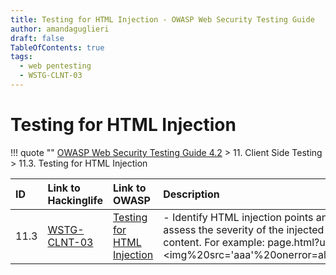 ```yaml
---
title: Testing for HTML Injection - OWASP Web Security Testing Guide 
author: amandaguglieri
draft: false
TableOfContents: true
tags:
  - web pentesting
  - WSTG-CLNT-03
---
```




# Testing for HTML Injection

!!! quote ""
	[OWASP Web Security Testing Guide 4.2](index.md) > 11. Client Side Testing > 11.3. Testing for HTML Injection

|ID|Link to Hackinglife|Link to OWASP|Description|
|:---|:---|:---|:---|
|11.3|[WSTG-CLNT-03](WSTG-CLNT-03.md)|[Testing for HTML Injection](https://owasp.org/www-project-web-security-testing-guide/latest/4-Web_Application_Security_Testing/11-Client-side_Testing/03-Testing_for_HTML_Injection)|- Identify HTML injection points and assess the severity of the injected content.  For example: page.html?user=<img%20src='aaa'%20onerror=alert(1)>|


